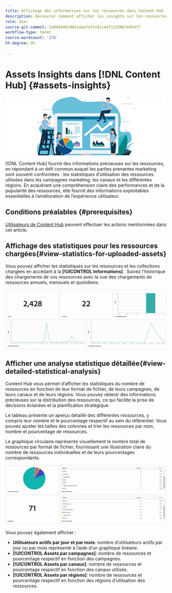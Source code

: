 ```yaml
---
title: Affichage des informations sur les ressources dans Content Hub
description: Découvrez comment afficher les insights sur les ressources dans [!DNL Content Hub]
role: User
source-git-commit: 5a968440c8841abe7af2c81c4af12258b7e4547f
workflow-type: tm+mt
source-wordcount: '278'
ht-degree: 0%

---
```


# Assets Insights dans [!DNL Content Hub] {#assets-insights}

![Informations sur Assets](assets/asset-insights-banner.jpg)

[!DNL Content Hub] fournit des informations précieuses sur les ressources, en répondant à un défi commun auquel les parties prenantes marketing sont souvent confrontées : les statistiques d’utilisation des ressources utilisées dans les campagnes marketing, les canaux et les différentes régions. En acquérant une compréhension claire des performances et de la popularité des ressources, elle fournit des informations exploitables essentielles à l’amélioration de l’expérience utilisateur.

## Conditions préalables {#prerequisites}

[Utilisateurs de Content Hub](deploy-content-hub.md#onboard-content-hub-users) peuvent effectuer les actions mentionnées dans cet article.

## Affichage des statistiques pour les ressources chargées{#view-statistics-for-uploaded-assets}

Vous pouvez afficher les statistiques sur les ressources et les collections chargées en accédant à la **[!UICONTROL Informations]** . Suivez l’historique des chargements de vos ressources avec la vue des chargements de ressources annuels, mensuels et quotidiens.

![Téléchargement des statistiques sur les ressources](assets/assets-insights.jpg)

<!-- You can track the upload history of your assets over the past 30 days or gain a more comprehensive view with data spanning the last 12 months. This feature enables you to evaluate the upload count of assets.  -->

<!-- Go to the **[!UICONTROL [!DNL Insights]]** tab.

2. Select the desired time frame to view the statistics; you can opt for either last 30 days or last 12 months.

Data for the selected time frame is displayed, including the upload count for the specified duration. -->

## Afficher une analyse statistique détaillée{#view-detailed-statistical-analysis}

Content Hub vous permet d’afficher les statistiques du nombre de ressources en fonction de leur format de fichier, de leurs campagnes, de leurs canaux et de leurs régions. Vous pouvez obtenir des informations précieuses sur la distribution des ressources, ce qui facilite la prise de décisions éclairées et la planification stratégique.

Le tableau présente un aperçu détaillé des différentes ressources, y compris leur nombre et le pourcentage respectif au sein du référentiel. Vous pouvez ajuster les tailles des colonnes et trier les ressources par nom, nombre et pourcentage de ressources.

Le graphique circulaire représente visuellement le nombre total de ressources par format de fichier, fournissant une illustration claire du nombre de ressources individuelles et de leurs pourcentages correspondants.

![Statistiques sur le nombre de ressources par type de ressource](assets/insights-categorial-view.jpg)

Vous pouvez également afficher :

* **Utilisateurs actifs par jour et par mois**: nombre d’utilisateurs actifs par jour ou par mois représenté à l’aide d’un graphique linéaire.
* **[!UICONTROL Assets par campagnes]**: nombre de ressources et pourcentage respectif en fonction des campagnes.
* **[!UICONTROL Assets par canaux]**: nombre de ressources et pourcentage respectif en fonction des canaux utilisés.
* **[!UICONTROL Assets par régions]**: nombre de ressources et pourcentage respectif en fonction des régions d’utilisation des ressources.


